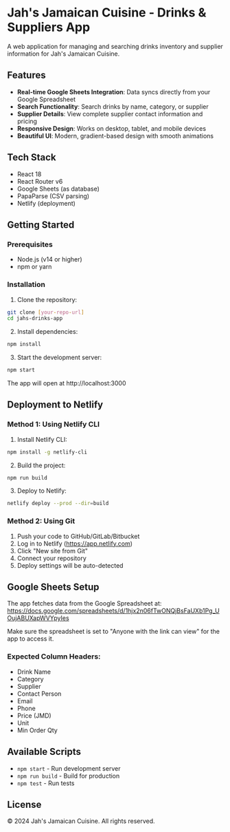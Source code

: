 # Jah's Jamaican Cuisine - Drinks & Suppliers App

A web application for managing and searching drinks inventory and supplier information for Jah's Jamaican Cuisine.

## Features

- **Real-time Google Sheets Integration**: Data syncs directly from your Google Spreadsheet
- **Search Functionality**: Search drinks by name, category, or supplier
- **Supplier Details**: View complete supplier contact information and pricing
- **Responsive Design**: Works on desktop, tablet, and mobile devices
- **Beautiful UI**: Modern, gradient-based design with smooth animations

## Tech Stack

- React 18
- React Router v6
- Google Sheets (as database)
- PapaParse (CSV parsing)
- Netlify (deployment)

## Getting Started

### Prerequisites

- Node.js (v14 or higher)
- npm or yarn

### Installation

1. Clone the repository:
```bash
git clone [your-repo-url]
cd jahs-drinks-app
```

2. Install dependencies:
```bash
npm install
```

3. Start the development server:
```bash
npm start
```

The app will open at http://localhost:3000

## Deployment to Netlify

### Method 1: Using Netlify CLI

1. Install Netlify CLI:
```bash
npm install -g netlify-cli
```

2. Build the project:
```bash
npm run build
```

3. Deploy to Netlify:
```bash
netlify deploy --prod --dir=build
```

### Method 2: Using Git

1. Push your code to GitHub/GitLab/Bitbucket
2. Log in to Netlify (https://app.netlify.com)
3. Click "New site from Git"
4. Connect your repository
5. Deploy settings will be auto-detected

## Google Sheets Setup

The app fetches data from the Google Spreadsheet at:
https://docs.google.com/spreadsheets/d/1hjx2n06fTwONQjBsFaUXb1Pg_UOujABUXapWVYpyIes

Make sure the spreadsheet is set to "Anyone with the link can view" for the app to access it.

### Expected Column Headers:
- Drink Name
- Category
- Supplier
- Contact Person
- Email
- Phone
- Price (JMD)
- Unit
- Min Order Qty

## Available Scripts

- `npm start` - Run development server
- `npm run build` - Build for production
- `npm test` - Run tests

## License

© 2024 Jah's Jamaican Cuisine. All rights reserved.
